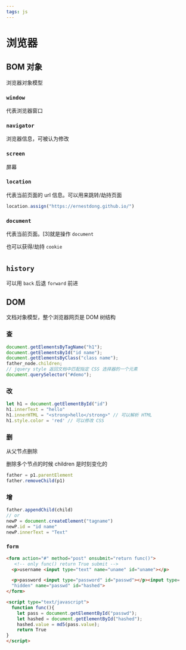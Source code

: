 ```yaml
---
tags: js
---
```

# 浏览器

## BOM 对象

浏览器对象模型

### `window`

代表浏览器窗口

### `navigator`

浏览器信息，可被认为修改

### `screen`

屏幕

### `location`

代表当前页面的 url 信息。可以用来跳转/劫持页面

```js
location.assign("https://ernestdong.github.io/")
```

### `document`

代表当前页面。[3]就是操作 `document`

也可以获得/劫持 `cookie`
#
## `history`

可以用 `back` 后退 `forward` 前进

## DOM

文档对象模型，整个浏览器网页是 DOM 树结构

### 查

```js
document.getElementsByTagName("h1");
document.getElementsById("id name");
document.getElementsByClass("class name");
father_node.children;
// jquery style 返回文档中匹配指定 CSS 选择器的一个元素
document.querySelector("#demo");
```

### 改

```js
let h1 = document.getElementById("id")
h1.innerText = "hello"
h1.innerHTML = "<strong>hello</strong>" // 可以解析 HTML
h1.style.color = 'red' // 可以修改 CSS
```

### 删

从父节点删除

删除多个节点的时候 children 是时刻变化的

```js
father = p1.parentElement
father.removeChild(p1)
```

### 增

```js
father.appendChild(child)
// or
newP = document.createElement("tagname")
newP.id = "id name"
newP.innerText = "Text"
```

### `form`

```html
<form action="#" method="post" onsubmit="return func()">
   <!-- only func() return True submit -->
  <p>username <input type="text" name="uname" id="uname"></p>

  <p>password <input type="password" id="passwd"></p><input type=
  "hidden" name="passwd" id="hashed">
</form>

<script type="text/javascript">
  function func(){
    let pass = document.getElementById("passwd");
    let hashed = document.getElementById("hashed");
    hashed.value = md5(pass.value);
    return True
}
</script>
```
